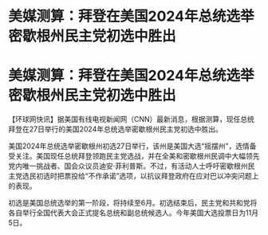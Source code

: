 # 美媒测算：拜登在美国2024年总统选举密歇根州民主党初选中胜出

# 美媒测算：拜登在美国2024年总统选举密歇根州民主党初选中胜出

【环球网快讯】据美国有线电视新闻网（CNN）最新消息，根据测算，现任总统拜登在27日举行的美国2024年总统选举密歇根州民主党初选中胜出。

美国2024年总统选举密歇根州初选27日举行，该州是美国大选“摇摆州”，选情备受关注。美国现任总统拜登领跑民主党选战，并在全美和密歇根州民调中大幅领先党内唯一挑战者、国会众议员迪安·菲利普斯。不过，有活动人士呼吁密歇根州民主党选民初选时把票投给“不作承诺”选项，以抗议拜登政府在应对巴以冲突问题上的表现。

初选是美国总统选举的第一阶段，将持续至6月。初选结束后，民主党和共和党将各自举行全国代表大会正式提名总统和副总统候选人。今年美国大选投票日为11月5日。

